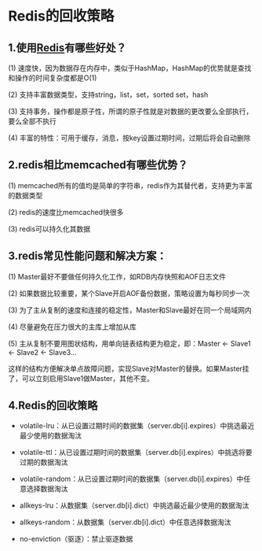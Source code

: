 # Redis的回收策略

## 1.使用[Redis](http://lib.csdn.net/base/redis)有哪些好处？

\(1\) 速度快，因为数据存在内存中，类似于HashMap，HashMap的优势就是查找和操作的时间复杂度都是O\(1\)

\(2\) 支持丰富数据类型，支持string，list，set，sorted set，hash

\(3\) 支持事务，操作都是原子性，所谓的原子性就是对数据的更改要么全部执行，要么全部不执行

\(4\) 丰富的特性：可用于缓存，消息，按key设置过期时间，过期后将会自动删除

## 2.redis相比memcached有哪些优势？

\(1\) memcached所有的值均是简单的字符串，redis作为其替代者，支持更为丰富的数据类型

\(2\) redis的速度比memcached快很多

\(3\) redis可以持久化其数据

## 3.redis常见性能问题和解决方案：

\(1\) Master最好不要做任何持久化工作，如RDB内存快照和AOF日志文件

\(2\) 如果数据比较重要，某个Slave开启AOF备份数据，策略设置为每秒同步一次

\(3\) 为了主从复制的速度和连接的稳定性，Master和Slave最好在同一个局域网内

\(4\) 尽量避免在压力很大的主库上增加从库

\(5\) 主从复制不要用图状结构，用单向链表结构更为稳定，即：Master &lt;- Slave1 &lt;- Slave2 &lt;- Slave3...

这样的结构方便解决单点故障问题，实现Slave对Master的替换。如果Master挂了，可以立刻启用Slave1做Master，其他不变。

## 4.Redis的回收策略

* volatile-lru：从已设置过期时间的数据集（server.db\[i\].expires）中挑选最近最少使用的数据淘汰

* volatile-ttl：从已设置过期时间的数据集（server.db\[i\].expires）中挑选将要过期的数据淘汰

* volatile-random：从已设置过期时间的数据集（server.db\[i\].expires）中任意选择数据淘汰

* allkeys-lru：从数据集（server.db\[i\].dict）中挑选最近最少使用的数据淘汰

* allkeys-random：从数据集（server.db\[i\].dict）中任意选择数据淘汰

* no-enviction（驱逐）：禁止驱逐数据



